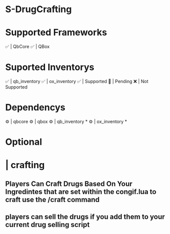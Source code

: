 # S-DrugCrafting

# Supported Frameworks
✅ | QbCore
✅ | QBox
# Suported Inventorys
✅ | qb_inventory
✅ | ox_inventory
✅ | Supported 🔧 | Pending ❌ | Not Supported

# Dependencys
⚙️ | qbcore
⚙️ | qbox
⚙️ | qb_inventory *
⚙️ | ox_inventory *
# Optional


# | crafting
## Players Can Craft Drugs Based On Your Ingredintes that are set within the congif.lua to craft use the /craft command 

## players can sell the drugs if you add them to your current drug selling script 

